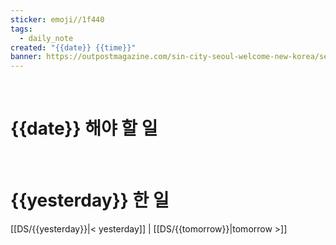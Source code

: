 ```yaml
---
sticker: emoji//1f440
tags:
  - daily_note
created: "{{date}} {{time}}"
banner: https://outpostmagazine.com/sin-city-seoul-welcome-new-korea/seoul-skyline-photo/
---
```


​

# {{date}} 해야 할 일

​


# {{yesterday}} 한 일



[[DS/{{yesterday}}|< yesterday]] | [[DS/{{tomorrow}}|tomorrow >]]